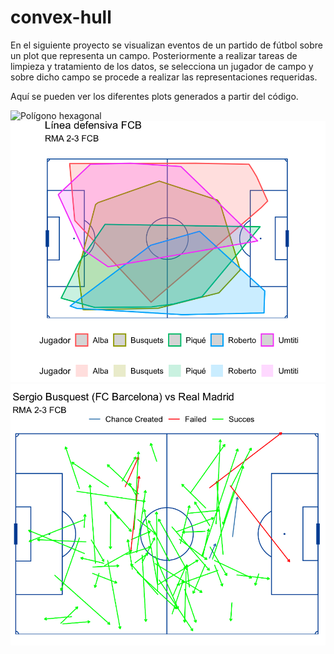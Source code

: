 # convex-hull

En el siguiente proyecto se visualizan eventos de un partido de fútbol sobre un plot que representa un campo. Posteriormente a realizar tareas de limpieza y tratamiento de los datos, se selecciona un jugador de campo y sobre dicho campo se procede a realizar las representaciones requeridas.

Aquí se pueden ver los diferentes plots generados a partir del código.

![Polígono hexagonal](convex-hull.png)  
![Polígono hexagonal combinado](combined-convex-plot.png)  
![Representación vectorial](vector-plot.png)  


